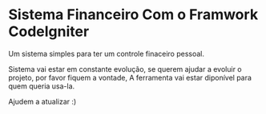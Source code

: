 # Sistema Financeiro Com o Framwork CodeIgniter

Um sistema simples para ter um controle finaceiro pessoal.

Sistema vai estar em constante evolução, se querem ajudar a evoluir o projeto, por favor fiquem a vontade, 
A ferramenta vai estar diponível para quem queria usa-la.

Ajudem a atualizar :)
